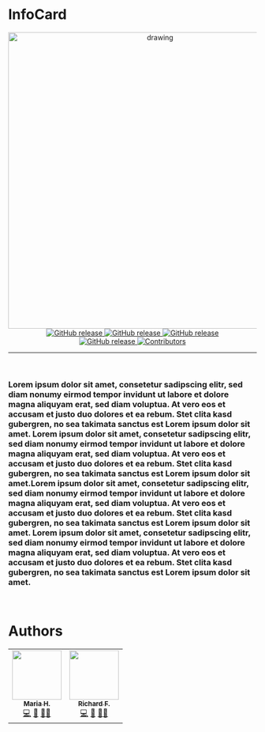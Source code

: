 # InfoCard

<p align="center">
  <img src="./frontend/src/assets/logo.png" alt="drawing" width="600" />

  <br>
  <a href="https://github.com/RiFrost/InfoCard/releases" target="_blank">
    <img alt="GitHub release" src="https://img.shields.io/badge/release-v0.0.1-blue.svg?style=plastic">
  </a>

  <a href="https://github.com/RiFrost/InfoCard/releases" target="_blank">
    <img alt="GitHub release" src="https://img.shields.io/badge/last_commit-april-lightgreen.svg?style=plastic">
  </a>

  <a href="https://github.com/RiFrost/InfoCard/releases" target="_blank">
    <img alt="GitHub release" src="https://img.shields.io/badge/issues-0-darkred.svg?style=plastic">
  </a>

  </br>

  <a href="https://github.com/RiFrost/InfoCard/releases" target="_blank">
    <img alt="GitHub release" src="https://img.shields.io/badge/pull_requests-0-yellow.svg?style=plastic">
  </a>

  <a href="https://github.com/RiFrost/InfoCard#contribute" target="_blank">
    <img alt="Contributors" src="https://img.shields.io/badge/all_contributors-2-orange.svg?style=plastic">
  </a>
</p>
<hr>
<br>

### Lorem ipsum dolor sit amet, consetetur sadipscing elitr, sed diam nonumy eirmod tempor invidunt ut labore et dolore magna aliquyam erat, sed diam voluptua. At vero eos et accusam et justo duo dolores et ea rebum. Stet clita kasd gubergren, no sea takimata sanctus est Lorem ipsum dolor sit amet. Lorem ipsum dolor sit amet, consetetur sadipscing elitr, sed diam nonumy eirmod tempor invidunt ut labore et dolore magna aliquyam erat, sed diam voluptua. At vero eos et accusam et justo duo dolores et ea rebum. Stet clita kasd gubergren, no sea takimata sanctus est Lorem ipsum dolor sit amet.Lorem ipsum dolor sit amet, consetetur sadipscing elitr, sed diam nonumy eirmod tempor invidunt ut labore et dolore magna aliquyam erat, sed diam voluptua. At vero eos et accusam et justo duo dolores et ea rebum. Stet clita kasd gubergren, no sea takimata sanctus est Lorem ipsum dolor sit amet. Lorem ipsum dolor sit amet, consetetur sadipscing elitr, sed diam nonumy eirmod tempor invidunt ut labore et dolore magna aliquyam erat, sed diam voluptua. At vero eos et accusam et justo duo dolores et ea rebum. Stet clita kasd gubergren, no sea takimata sanctus est Lorem ipsum dolor sit amet.

<br>

# Authors

<table>
  <tr>
    <td align="center"><a href="https://github.com/MariaHa247"><img src="https://avatars.githubusercontent.com/u/72517530?v=4" width="100px;" alt=""/><br /><sub><b>Maria H.</b></sub></a><br /><a href="#" title="Code">💻</a> <a href="#" title="Design">🎨</a> <a href="#" title="Ideas, Planning, & Feedback">🤔</a><a href="#" title="Bug reports">🐛</a></td>
    <td align="center"><a href="https://github.com/RiFrost"><img src="https://avatars.githubusercontent.com/u/45118822?s=400&u=dac092c397c2fc062aa27ca18acea221010dbf7a&v=4" width="100px;" alt=""/><br /><sub><b>Richard F.</b></sub></a><br /><a href="#" title="Code">💻</a> <a href="#" title="Design">🎨</a> <a href="#" title="Ideas, Planning, & Feedback">🤔</a><a href="#" title="Bug reports">🐛</a></td>
  </tr>
</table>
